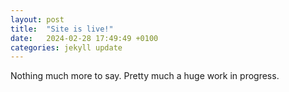 ```yaml
---
layout: post
title:  "Site is live!"
date:   2024-02-28 17:49:49 +0100
categories: jekyll update
---
```


Nothing much more to say. Pretty much a huge work in progress.
